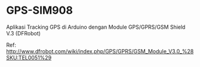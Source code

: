 # GPS-SIM908
Aplikasi Tracking GPS di Arduino dengan Module GPS/GPRS/GSM Shield V.3 (DFRobot)

Ref: http://www.dfrobot.com/wiki/index.php/GPS/GPRS/GSM_Module_V3.0_%28SKU:TEL0051%29
